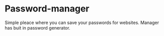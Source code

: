 # Password-manager
Simple pleace where you can save your passwords for websites. Manager has buit in password generator.
